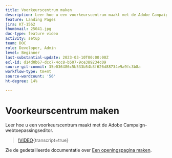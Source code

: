 ```yaml
---
title: Voorkeurscentrum maken
description: Leer hoe u een voorkeurscentrum maakt met de Adobe Campaign-webtoepassingseditor.
feature: Landing Pages
jira: KT-1562
thumbnail: 25041.jpg
doc-type: feature video
activity: setup
team: DOC
role: Developer, Admin
level: Beginner
last-substantial-update: 2023-03-10T00:00:00Z
exl-id: d14d0b67-dcc7-4cc8-b507-9ce389234c09
source-git-commit: 35e036486c5b533b54b3f626d88734e9a9fc3b8a
workflow-type: tm+mt
source-wordcount: '56'
ht-degree: 14%

---
```


# Voorkeurscentrum maken

Leer hoe u een voorkeurscentrum maakt met de Adobe Campaign-webtoepassingseditor.

>[!VIDEO](https://video.tv.adobe.com/v/25041?quality=12&learn=on){transcript=true}

Zie de gedetailleerde documentatie over [Een openingspagina maken](https://experienceleague.adobe.com/docs/campaign-classic/using/designing-content/editing-html-content/creating-a-landing-page.html).
